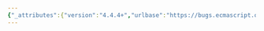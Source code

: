 ```yaml
---
{"_attributes":{"version":"4.4.4+","urlbase":"https://bugs.ecmascript.org/","maintainer":"dherman@mozilla.com"},"bug":{"bug_id":1470,"creation_ts":"2013-05-07 00:55:00 -0700","short_desc":"Specify exactly how RegExp.source should be escaped","delta_ts":"2015-02-13 10:06:18 -0800","product":"Draft for 7th Edition","component":"Deferred from 6th edition","version":"unspecified","rep_platform":"All","op_sys":"All","bug_status":"CONFIRMED","priority":"Normal","bug_severity":"enhancement","everconfirmed":true,"reporter":{"uid":"simonp","name":"Simon Pieters"},"assigned_to":{"uid":"allen","name":"Allen Wirfs-Brock"},"long_desc":[{"commentid":3710,"comment_count":0,"who":{"uid":"simonp","name":"Simon Pieters"},"bug_when":"2013-05-07 00:55:21 -0700","thetext":"https://mail.mozilla.org/pipermail/es-discuss/2013-March/029281.html\n\n\"somebody would need to develop a proposal that completely specifies the required escaping [of RegExp.source].\""},{"commentid":12550,"comment_count":1,"who":{"uid":"allen","name":"Allen Wirfs-Brock"},"bug_when":"2015-02-13 10:06:18 -0800","thetext":"deferred to ES7"}]}}
---
```

